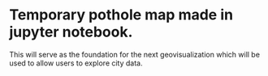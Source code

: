 # Temporary pothole map made in jupyter notebook.
This will serve as the foundation for the next geovisualization which will be used to allow users to explore city data.
